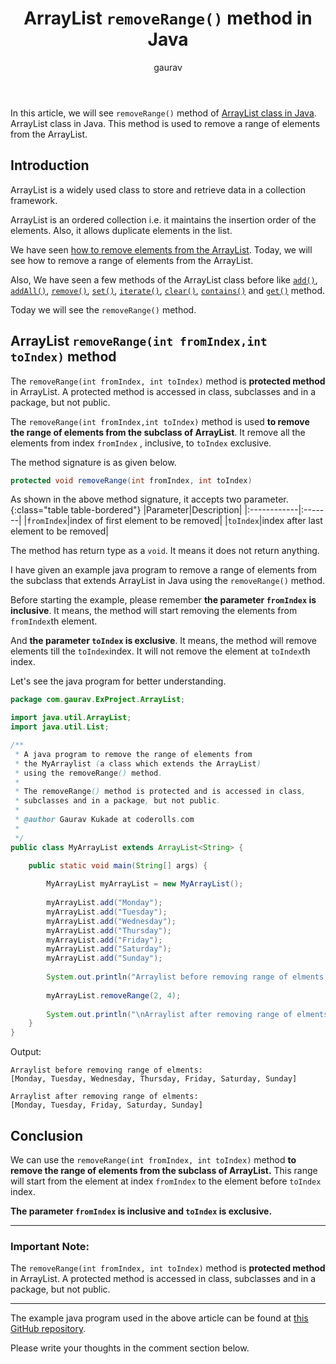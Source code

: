 ﻿---  
layout: post  
title: "ArrayList `removeRange()` method in Java"  
author: gaurav  
categories: [Collections, ArrayList]  
description: "In this article, we will see removeRange() method of ArrayList class in Java. This method is used to remove a range of elements from the ArrayList."  
---

In this article, we will see `removeRange()` method of [ArrayList class in Java](https://coderolls.com/arraylist-in-java/). ArrayList class in Java. This method is used to remove a range of elements from the ArrayList.
  

## Introduction  
ArrayList is a widely used class to store and retrieve data in a collection framework.  

ArrayList is an ordered collection i.e. it maintains the insertion order of the elements. Also, it allows duplicate elements in the list.

We have seen [how to remove elements from the ArrayList](https://coderolls.com/remove-element-from-arraylist/). Today, we will see how to remove a range of elements from the ArrayList.

Also, We have seen a few methods of the ArrayList class before like [`add()`](https://coderolls.com/add-element-in-arraylist/), [`addAll()`](http://https://coderolls.com/arraylist-addall-method-in-java/), [`remove()`](https://coderolls.com/remove-element-from-arraylist/), [`set()`](https://coderolls.com/change-element-in-arraylist/), [`iterate()`](http://coderolls.com/iterating-the-arraylist-in-java/), [`clear()`](http://coderolls.com/arraylist-clear-method-in-java/),  [`contains()`](http://coderolls.com/arraylist-contains-method) and [`get()`](http://coderolls.com/arraylist-get-method) method.  

Today we will see the `removeRange()` method.  
  

## ArrayList `removeRange(int fromIndex,int toIndex)` method  
  
The `removeRange(int fromIndex, int toIndex)` method is **protected method** in ArrayList. A protected method is accessed in class, subclasses and in a package, but not public.

The `removeRange(int fromIndex,int toIndex)` method is used **to remove the range of elements from the subclass of ArrayList**.  It remove all the elements from index  `fromIndex` , inclusive, to `toIndex` exclusive.

The method signature is as given below.  

```java  
protected void removeRange(int fromIndex, int toIndex)  
```
As shown in the above method signature, it accepts two parameter.
{:class="table table-bordered"}
|Parameter|Description|
|:------------|:-------|
|`fromIndex`|index of first element to be removed|
|`toIndex`|index after last element to be removed|
  
The method has return type as a `void`. It means it does not return anything.

I have given an example java program to remove a range of elements from the subclass that extends ArrayList in Java using the `removeRange()` method.

Before starting the example, please remember **the parameter `fromIndex` is inclusive**. It means, the method will start removing the elements from `fromIndex`th element.

And **the parameter `toIndex` is exclusive**. It means, the method will remove elements till the `toIndex`index. It will not remove the element at `toIndex`th index.

Let's see the java program for better understanding.

```java
package com.gaurav.ExProject.ArrayList;

import java.util.ArrayList;
import java.util.List;

/**
 * A java program to remove the range of elements from 
 * the MyArraylist (a class which extends the ArrayList)
 * using the removeRange() method.
 * 
 * The removeRange() method is protected and is accessed in class,
 * subclasses and in a package, but not public.
 * 
 * @author Gaurav Kukade at coderolls.com
 *
 */
public class MyArrayList extends ArrayList<String> {

	public static void main(String[] args) {
		
		MyArrayList myArrayList = new MyArrayList();
        
		myArrayList.add("Monday");
		myArrayList.add("Tuesday");
		myArrayList.add("Wednesday");
		myArrayList.add("Thursday");
		myArrayList.add("Friday");
		myArrayList.add("Saturday");
		myArrayList.add("Sunday");
        
        System.out.println("Arraylist before removing range of elments:\n"+ myArrayList);
  
        myArrayList.removeRange(2, 4);
        
        System.out.println("\nArraylist after removing range of elments:\n"+ myArrayList); 
	}
}
```  

Output:  

```
Arraylist before removing range of elments:
[Monday, Tuesday, Wednesday, Thursday, Friday, Saturday, Sunday]

Arraylist after removing range of elments:
[Monday, Tuesday, Friday, Saturday, Sunday]
```
  
## Conclusion  

We can use the `removeRange(int fromIndex, int toIndex)` method **to remove the range of elements from the subclass of ArrayList.** This range will start from the element at index `fromIndex` to the element before `toIndex` index.
 
 **The parameter `fromIndex` is inclusive and `toIndex` is exclusive.**

---
### Important Note:
The `removeRange(int fromIndex, int toIndex)` method is **protected method** in ArrayList. A protected method is accessed in class, subclasses and in a package, but not public.

---

The example java program used in the above article can be found at [this GitHub repository](https://github.com/coderolls/blogpost-coding-examples/tree/main/collections/arraylist/arraylist-removerange-method).  

Please write your thoughts in the comment section below.
